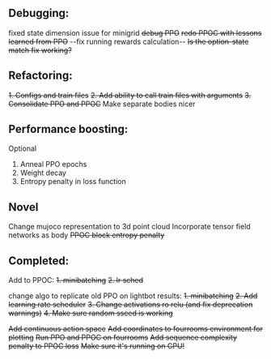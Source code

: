 ## Debugging:
fixed state dimension issue for minigrid
~~debug PPO~~ 
~~redo PPOC with lessons learned from PPO~~
--fix running rewards calculation--
~~Is the option-state match fix working?~~

## Refactoring:
~~1. Configs and train files~~
~~2. Add ability to call train files with arguments~~
~~3. Consolidate PPO and PPOC~~
Make separate bodies nicer

## Performance boosting:
Optional
1. Anneal PPO epochs
2. Weight decay
3. Entropy penalty in loss function

## Novel
Change mujoco representation to 3d point cloud
Incorporate tensor field networks as body
~~PPOC block entropy penalty~~


## Completed:
Add to PPOC:
~~1. minibatching~~
~~2. lr sched~~

change algo to replicate old PPO on lightbot results:
~~1. minibatching~~
~~2. Add learning rate scheduler~~
~~3. Change activations ro relu (and fix deprecation warnings)~~
~~4. Make sure random sseed is working~~

~~Add continuous action space~~
~~Add coordinates to fourrooms environment for plotting~~
~~Run PPO and PPOC on fourrooms~~
~~Add sequence complexity penalty to PPOC loss~~
~~Make sure it's running on GPU!~~